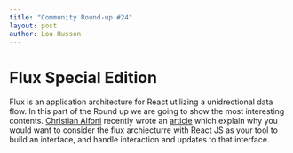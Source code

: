 ```yaml
---
title: "Community Round-up #24"
layout: post
author: Lou Husson
---
```


# Flux Special Edition
Flux is an application architecture for React utilizing a unidrectional data flow.
In this part of the Round up we are going to show the most interesting contents.
[Christian Alfoni](https://github.com/christianalfoni) recently wrote an [article](http://christianalfoni.github.io/javascript/2014/08/20/react-js-and-flux.html) which explain why you would want to consider the flux archiecturre with React JS as your tool to build an interface, and handle interaction and updates to that interface.



